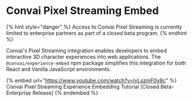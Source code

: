 # Convai Pixel Streaming Embed

{% hint style="danger" %}
Access to Convai Pixel Streaming is currently limited to enterprise partners as part of a closed beta program.
{% endhint %}

Convai's Pixel Streaming integration enables developers to embed interactive 3D character experiences into web applications. The `@convai/experience-embed` npm package simplifies this integration for both React and Vanilla JavaScript environments.

{% embed url="https://www.youtube.com/watch?v=IyLszmF0y8c" %}
Convai Pixel Streaming Experience Embedding Tutorial \[Closed Beta- Enterprise Release]
{% endembed %}
